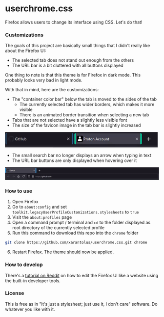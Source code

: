 # userchrome.css
Firefox allows users to change its interface using CSS. Let's do that!

### Customizations
The goals of this project are basically small things that I didn't really like about the Firefox UI:
* The selected tab does not stand out enough from the others
* The URL bar is a bit cluttered with all buttons displayed

One thing to note is that this theme is for Firefox in dark mode. This probably looks very bad in light mode.

With that in mind, here are the customizations:
* The "container color bar" below the tab is moved to the sides of the tab
  * The currently selected tab has wider borders, which makes it more visible
  * There is an animated border transition when selecting a new tab
* Tabs that are not selected have a slightly less visible font
* The size of the favicon image in the tab bar is slightly increased

![tab switch gif](.github/screenshots/tabswitch.gif)

* The small search bar no longer displays an arrow when typing in text
* The URL bar buttons are only displayed when hovering over it

![alt](.github/screenshots/urlbar.gif)

### How to use
1. Open Firefox
2. Go to `about:config` and set `toolkit.legacyUserProfileCustomizations.stylesheets` to `true`
3. Visit the `about:profiles` page
4. Open a command prompt / terminal and `cd` to the folder displayed as root directory of the currently selected profile
5. Run this command to download this repo into the `chrome` folder
```sh
git clone https://github.com/xarantolus/userchrome.css.git chrome
```
6. Restart Firefox. The theme should now be applied.

### How to develop
There's a [tutorial on Reddit](https://www.reddit.com/r/FirefoxCSS/comments/73dvty/tutorial_how_to_create_and_livedebug_userchromecss/) on how to edit the Firefox UI like a website using the built-in developer tools.

### License
This is free as in "It's just a stylesheet; just use it, I don't care" software. Do whatever you like with it.
